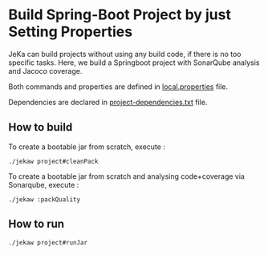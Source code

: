 # Build Spring-Boot Project by just Setting Properties

JeKa can build projects without using any build code, if there is no too specific tasks. 
Here, we build a Springboot project with SonarQube analysis and Jacoco coverage.

Both commands and properties are defined in [local.properties](./jeka/local.properties) file.

Dependencies are declared in [project-dependencies.txt](./jeka/project-dependencies.txt) file.

## How to build

To create a bootable jar from scratch, execute :
```shell
./jekaw project#cleanPack
``` 

To create a bootable jar from scratch and analysing code+coverage via Sonarqube, execute :
```shell
./jekaw :packQuality
```

## How to run

```shell
./jekaw project#runJar
```
